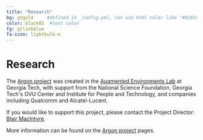 ```yaml
---
title: "Research"
bg: gtgold     #defined in _config.yml, can use html color like '#010101'
color: black85  #text color
fg: gtlinkblue
fa-icon: lightbulb-o
---
```


# Research

The [Argon project](http://argon.gatech.edu) was created in the [Augmented Environments Lab](http://ael.gatech.edu/lab) at Georgia Tech, with support from the National Science Foundation, Georgia Tech's GVU Center and Institute for People and Technology, and companies including Qualcomm and Alcatel-Lucent.  

If you would like to support this project, please contact the Project Director: [Blair MacIntyre](mailto:blair@cc.gatech.edu).

More information can be found on the [Argon project](http://argon.gatech.edu) pages.
